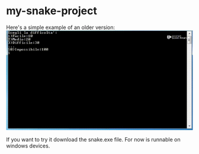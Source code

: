 # my-snake-project
Here's a simple example of an older version:
![](20190303_163817.gif)

If you want to try it download the snake.exe file. For now is runnable on windows devices.
